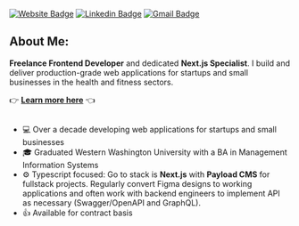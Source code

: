 <!-- ![Header image](https://github.com/alvara/alvara/blob/master/github-banner.png) -->


[![Website Badge](https://img.shields.io/badge/-My_Portfolio-e34f26?style=flat-square&logo=HTML5&logoColor=white&link=https://jessealvarado.com/)](https://jessealvarado.com/)
[![Linkedin Badge](https://img.shields.io/badge/-LinkedIn-blue?style=flat-square&logo=Linkedin&logoColor=white&link=https://www.linkedin.com/in/jesse-alvarado/)](https://www.linkedin.com/in/jesse-alvarado/)
[![Gmail Badge](https://img.shields.io/badge/-Email_Me-d14836?style=flat-square&logo=Minutemailer&logoColor=white&link=mailto:contact@jessealvarado.com)](mailto:contact@jessealvarado.com)

## About Me:
**Freelance Frontend Developer** and dedicated **Next.js Specialist**. I build and deliver production-grade web applications for startups and small businesses in the health and fitness sectors.

:point_right: [**Learn more here**](https://www.jessealvarado.com) :point_left: 

## 
-  💻 Over a decade developing web applications for startups and small businesses
-  🎓 Graduated Western Washington University with a BA in Management Information Systems
-  ⚙️ Typescript focused: Go to stack is **Next.js** with **Payload CMS** for fullstack projects. Regularly convert Figma designs to working applications and often work with backend engineers to implement API as necessary (Swagger/OpenAPI and GraphQL).
-  👍 Available for contract basis
